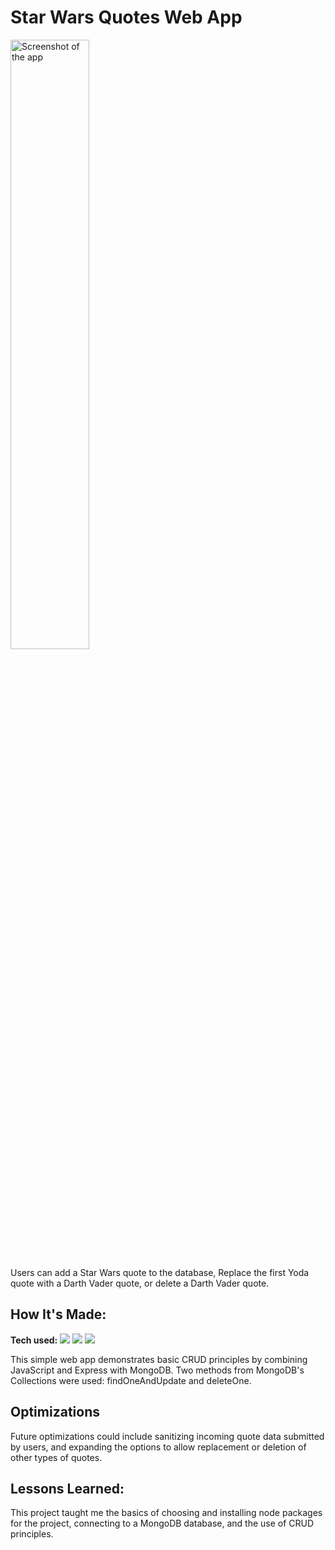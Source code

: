 # Star Wars Quotes Web App

<img src=https://user-images.githubusercontent.com/57073322/213895421-c6bfc7fa-2218-4cd3-a91e-8701c1ab8e07.png width="50%" alt="Screenshot of the app">

Users can add a Star Wars quote to the database, Replace the first Yoda quote with a Darth Vader quote, or delete a Darth Vader quote.

## How It's Made:

**Tech used:** <img src="https://img.shields.io/badge/-JavaScript-B4E582?logo=javascript&logoColor=F7DF1E&style=flat&labelColor=454545"> <img src="https://img.shields.io/badge/-Express-B4E582?logo=express&logoColor=F7DF1E&style=flat&labelColor=454545"> <img src="https://img.shields.io/badge/-MongoDB-B4E582?logo=mongodb&logoColor=F7DF1E&style=flat&labelColor=454545">

This simple web app demonstrates basic CRUD principles by combining JavaScript and Express with MongoDB. Two methods from MongoDB's Collections were used: findOneAndUpdate and deleteOne.

## Optimizations

Future optimizations could include sanitizing incoming quote data submitted by users, and expanding the options to allow replacement or deletion of other types of quotes. 

## Lessons Learned:

This project taught me the basics of choosing and installing node packages for the project, connecting to a MongoDB database, and the use of CRUD principles. 
